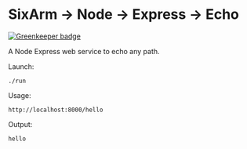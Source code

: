 # SixArm → Node → Express → Echo

[![Greenkeeper badge](https://badges.greenkeeper.io/SixArm/sixarm_node_express_echo.svg)](https://greenkeeper.io/)

A Node Express web service to echo any path.

Launch:

    ./run

Usage:

    http://localhost:8000/hello

Output:

    hello
